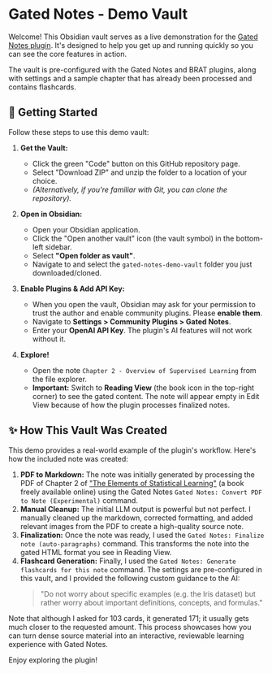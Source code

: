 # Gated Notes - Demo Vault

Welcome! This Obsidian vault serves as a live demonstration for the [Gated Notes plugin](https://github.com/shaynweidner/obsidian-gated-notes). It's designed to help you get up and running quickly so you can see the core features in action.

The vault is pre-configured with the Gated Notes and BRAT plugins, along with settings and a sample chapter that has already been processed and contains flashcards.

## 🚀 Getting Started

Follow these steps to use this demo vault:

1.  **Get the Vault:**
    *   Click the green "Code" button on this GitHub repository page.
    *   Select "Download ZIP" and unzip the folder to a location of your choice.
    *   *(Alternatively, if you're familiar with Git, you can clone the repository).*

2.  **Open in Obsidian:**
    *   Open your Obsidian application.
    *   Click the "Open another vault" icon (the vault symbol) in the bottom-left sidebar.
    *   Select **"Open folder as vault"**.
    *   Navigate to and select the `gated-notes-demo-vault` folder you just downloaded/cloned.

3.  **Enable Plugins & Add API Key:**
    *   When you open the vault, Obsidian may ask for your permission to trust the author and enable community plugins. Please **enable them**.
    *   Navigate to **Settings > Community Plugins > Gated Notes**.
    *   Enter your **OpenAI API Key**. The plugin's AI features will not work without it.

4.  **Explore!**
    *   Open the note `Chapter 2 - Overview of Supervised Learning` from the file explorer.
    *   **Important:** Switch to **Reading View** (the book icon in the top-right corner) to see the gated content. The note will appear empty in Edit View because of how the plugin processes finalized notes.

## ✨ How This Vault Was Created

This demo provides a real-world example of the plugin's workflow. Here's how the included note was created:

1.  **PDF to Markdown:** The note was initially generated by processing the PDF of Chapter 2 of ["The Elements of Statistical Learning"](https://hastie.su.domains/ElemStatLearn/) (a book freely available online) using the Gated Notes `Gated Notes: Convert PDF to Note (Experimental)` command.
2.  **Manual Cleanup:** The initial LLM output is powerful but not perfect. I manually cleaned up the markdown, corrected formatting, and added relevant images from the PDF to create a high-quality source note.
3.  **Finalization:** Once the note was ready, I used the `Gated Notes: Finalize note (auto-paragraphs)` command. This transforms the note into the gated HTML format you see in Reading View.
4.  **Flashcard Generation:** Finally, I used the `Gated Notes: Generate flashcards for this note` command. The settings are pre-configured in this vault, and I provided the following custom guidance to the AI:
    > "Do not worry about specific examples (e.g. the Iris dataset) but rather worry about important definitions, concepts, and formulas."

Note that although I asked for 103 cards, it generated 171; it usually gets much closer to the requested amount.
This process showcases how you can turn dense source material into an interactive, reviewable learning experience with Gated Notes.

Enjoy exploring the plugin!
